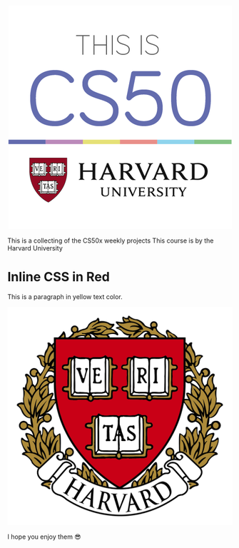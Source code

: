 
<p align="center">
  <img src="https://raw.githubusercontent.com/sarasoll/CS50x/main/cs50-1.png" />
</p>

<p>This is a collecting of the CS50x weekly projects
This course is by the Harvard University

  
<h1 style=”color:red;”>Inline CSS in Red</h1>
<p style=”font-family:Calibri; color:yellow;”>This is a paragraph in yellow text color.</p>



<p align="center">
  <img src="https://raw.githubusercontent.com/sarasoll/CS50x/main/harvard-logo-transparent.png" />
</p>

I hope you enjoy them  😎
